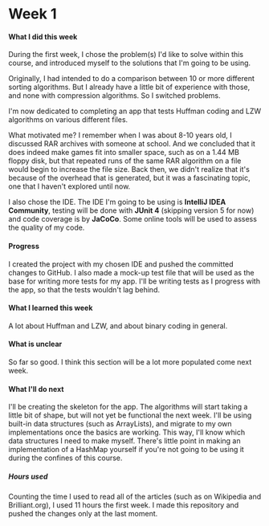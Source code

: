 # Week 1

#### What I did this week

During the first week, I chose the problem(s) I'd like to solve within this course, and introduced myself to the solutions that I'm going to be using.

Originally, I had intended to do a comparison between 10 or more different sorting algorithms. But I already have a little bit of experience with those, and none with compression algorithms. So I switched problems.

I'm now dedicated to completing an app that tests Huffman coding and LZW algorithms on various different files.

What motivated me? I remember when I was about 8-10 years old, I discussed RAR archives with someone at school. And we concluded that it does indeed make games fit into smaller space, such as on a 1.44 MB floppy disk, but that repeated runs of the same RAR algorithm on a file would begin to increase the file size. Back then, we didn't realize that it's because of the overhead that is generated, but it was a fascinating topic, one that I haven't explored until now.

I also chose the IDE. The IDE I'm going to be using is **IntelliJ IDEA Community**, testing will be done with **JUnit 4** (skipping version 5 for now) and code coverage is by **JaCoCo**. Some online tools will be used to assess the quality of my code.

#### Progress

I created the project with my chosen IDE and pushed the committed changes to GitHub. I also made a mock-up test file that will be used as the base for writing more tests for my app. I'll be writing tests as I progress with the app, so that the tests wouldn't lag behind.

#### What I learned this week

A lot about Huffman and LZW, and about binary coding in general.

#### What is unclear

So far so good. I think this section will be a lot more populated come next week.

#### What I'll do next

I'll be creating the skeleton for the app. The algorithms will start taking a little bit of shape, but will not yet be functional the next week. I'll be using built-in data structures (such as ArrayLists), and migrate to my own implementations once the basics are working. This way, I'll know which data structures I need to make myself. There's little point in making an implementation of a HashMap yourself if you're not going to be using it during the confines of this course.

##### Hours used

Counting the time I used to read all of the articles (such as on Wikipedia and Brilliant.org), I used 11 hours the first week. I made this repository and pushed the changes only at the last moment.
